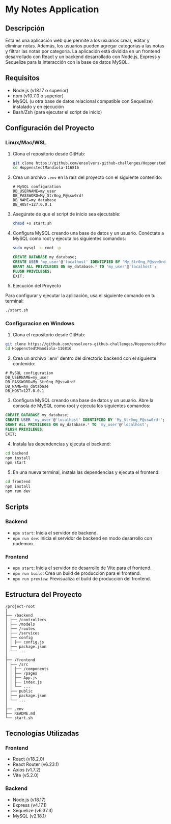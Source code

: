 # My Notes Application

## Descripción

Esta es una aplicación web que permite a los usuarios crear, editar y eliminar notas. Además, los usuarios pueden agregar categorías a las notas y filtrar las notas por categoría. La aplicación está dividida en un frontend desarrollado con React y un backend desarrollado con Node.js, Express y Sequelize para la interacción con la base de datos MySQL.

## Requisitos

- Node.js (v18.17 o superior)
- npm (v10.7.0 o superior)
- MySQL (u otra base de datos relacional compatible con Sequelize) instalado y en ejecución
- Bash/Zsh (para ejecutar el script de inicio)

## Configuración del Proyecto

### Linux/Mac/WSL

1. Clona el repositorio desde GitHub:

    ```bash
    git clone https://github.com/ensolvers-github-challenges/HoppenstedtMandiola-116816.git
    cd HoppenstedtMandiola-116816
    ```

2. Crea un archivo `.env` en la raíz del proyecto con el siguiente contenido:

    ```env
    # MySQL configuration
    DB_USERNAME=my_user
    DB_PASSWORD=My_Str0ng_P@ssw0rd!
    DB_NAME=my_database
    DB_HOST=127.0.0.1
    ```

3. Asegúrate de que el script de inicio sea ejecutable:

    ```bash
    chmod +x start.sh
    ```

4. Configura MySQL creando una base de datos y un usuario. Conéctate a MySQL como root y ejecuta los siguientes comandos:

    ```bash
    sudo mysql -u root -p
    ```

    ```sql
    CREATE DATABASE my_database;
    CREATE USER 'my_user'@'localhost' IDENTIFIED BY 'My_Str0ng_P@ssw0rd!';
    GRANT ALL PRIVILEGES ON my_database.* TO 'my_user'@'localhost';
    FLUSH PRIVILEGES;
    EXIT;
    ```

6. Ejecución del Proyecto

Para configurar y ejecutar la aplicación, usa el siguiente comando en tu terminal:

```bash
./start.sh
```

### Configuracion en Windows

1. Clona el repositorio desde GitHub:
```bash
git clone https://github.com/ensolvers-github-challenges/HoppenstedtMandiola-116816.git
cd HoppenstedtMandiola-116816
```

2. Crea un archivo '.env' dentro del directorio backend con el siguiente contenido:
```env
# MySQL configuration
DB_USERNAME=my_user
DB_PASSWORD=My_Str0ng_P@ssw0rd!
DB_NAME=my_database
DB_HOST=127.0.0.1
```

3. Configura MySQL creando una base de datos y un usuario. Abre la consola de MySQL como root y ejecuta los siguientes comandos:

```sql
CREATE DATABASE my_database;
CREATE USER 'my_user'@'localhost' IDENTIFIED BY 'My_Str0ng_P@ssw0rd!';
GRANT ALL PRIVILEGES ON my_database.* TO 'my_user'@'localhost';
FLUSH PRIVILEGES;
EXIT;
```

4. Instala las dependencias y ejecuta el backend:

```bash
cd backend
npm install
npm start
```
5. En una nueva terminal, instala las dependencias y ejecuta el frontend:

```bash
cd frontend
npm install
npm run dev
```

## Scripts

### Backend
- `npm start`: Inicia el servidor de backend.
- `npm run dev`: Inicia el servidor de backend en modo desarrollo con nodemon.

### Frontend
- `npm start`: Inicia el servidor de desarrollo de Vite para el frontend.
- `npm run build`: Crea un build de producción para el frontend.
- `npm run preview`: Previsualiza el build de producción del frontend.

## Estructura del Proyecto
```
/project-root
│
├── /backend
│ ├── /controllers
│ ├── /models
│ ├── /routes
│ ├── /services
│ ├── config
│ │ ├── config.js
│ ├── package.json
│ └── ...
│
├── /frontend
│ ├── /src
│ │ ├── /components
│ │ ├── /pages
│ │ ├── App.js
│ │ ├── index.js
│ │ └── ...
│ ├── public
│ ├── package.json
│ └── ...
│
├── .env
├── README.md
└── start.sh
```
## Tecnologías Utilizadas

### Frontend
- React (v18.2.0)
- React Router (v6.23.1)
- Axios (v1.7.2)
- Vite (v5.2.0)

### Backend
- Node.js (v18.17)
- Express (v4.17.1)
- Sequelize (v6.37.3)
- MySQL (v2.18.1)
